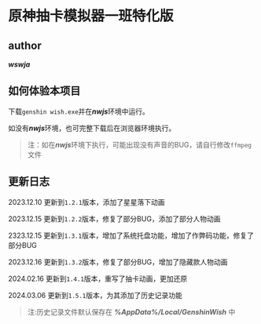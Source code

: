 # 原神抽卡模拟器一班特化版
## author
***wswja***

## 如何体验本项目
下载`genshin wish.exe`并在***nwjs***环境中运行。

如没有***nwjs***环境，也可完整下载后在浏览器环境执行。
>注：如在***nwjs***环境下执行，可能出现没有声音的BUG，请自行修改`ffmpeg`文件
## 更新日志
2023.12.10 更新到`1.2.1`版本，添加了星星落下动画

2023.12.15 更新到`1.2.2`版本，修复了部分BUG，添加了部分人物动画

2323.12.15 更新到`1.3.1`版本，增加了系统托盘功能，增加了作弊码功能，修复了部分BUG

2023.12.16 更新到`1.3.2`版本，修复了部分BUG，增加了隐藏款人物动画

2024.02.16 更新到`1.4.1`版本，重写了抽卡动画，更加还原

2024.03.06 更新到`1.5.1`版本，为其添加了历史记录功能
>注:历史记录文件默认保存在 ***%AppData%/Local/GenshinWish*** 中  